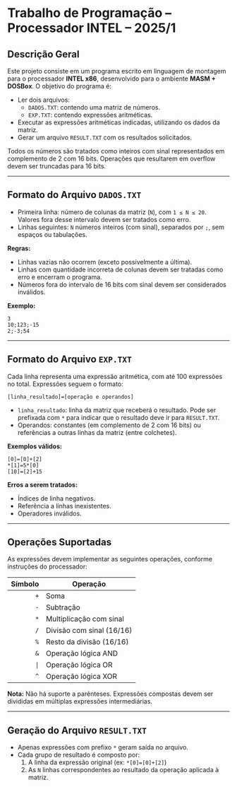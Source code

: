 # Trabalho de Programação – Processador INTEL – 2025/1

## Descrição Geral

Este projeto consiste em um programa escrito em linguagem de montagem para o processador **INTEL x86**, desenvolvido para o ambiente **MASM + DOSBox**. O objetivo do programa é:

- Ler dois arquivos:
  - `DADOS.TXT`: contendo uma matriz de números.
  - `EXP.TXT`: contendo expressões aritméticas.
- Executar as expressões aritméticas indicadas, utilizando os dados da matriz.
- Gerar um arquivo `RESULT.TXT` com os resultados solicitados.

Todos os números são tratados como inteiros com sinal representados em complemento de 2 com 16 bits. Operações que resultarem em overflow devem ser truncadas para 16 bits.

---

## Formato do Arquivo `DADOS.TXT`

- Primeira linha: número de colunas da matriz (`N`), com `1 ≤ N ≤ 20`. Valores fora desse intervalo devem ser tratados como erro.
- Linhas seguintes: `N` números inteiros (com sinal), separados por `;`, sem espaços ou tabulações.

**Regras:**

- Linhas vazias não ocorrem (exceto possivelmente a última).
- Linhas com quantidade incorreta de colunas devem ser tratadas como erro e encerram o programa.
- Números fora do intervalo de 16 bits com sinal devem ser considerados inválidos.

**Exemplo:**
```
3
10;123;-15
2;-3;54
```

---

## Formato do Arquivo `EXP.TXT`

Cada linha representa uma expressão aritmética, com até 100 expressões no total. Expressões seguem o formato:

```
[linha_resultado]=[operação e operandos]
```

- `linha_resultado`: linha da matriz que receberá o resultado. Pode ser prefixada com `*` para indicar que o resultado deve ir para `RESULT.TXT`.
- Operandos: constantes (em complemento de 2 com 16 bits) ou referências a outras linhas da matriz (entre colchetes).

**Exemplos válidos:**
```
[0]=[0]+[2]
*[1]=5*[0]
[10]=[2]+15
```

**Erros a serem tratados:**

- Índices de linha negativos.
- Referência a linhas inexistentes.
- Operadores inválidos.

---

## Operações Suportadas

As expressões devem implementar as seguintes operações, conforme instruções do processador:

| Símbolo | Operação                     |
|--------:|------------------------------|
| `+`     | Soma                         |
| `-`     | Subtração                    |
| `*`     | Multiplicação com sinal      |
| `/`     | Divisão com sinal (16/16)    |
| `%`     | Resto da divisão (16/16)     |
| `&`     | Operação lógica AND          |
| `\|`     | Operação lógica OR           |
| `^`     | Operação lógica XOR          |

**Nota:** Não há suporte a parênteses. Expressões compostas devem ser divididas em múltiplas expressões intermediárias.

---

## Geração do Arquivo `RESULT.TXT`

- Apenas expressões com prefixo `*` geram saída no arquivo.
- Cada grupo de resultado é composto por:
  1. A linha da expressão original (ex: `*[0]=[0]+[2]`)
  2. As `N` linhas correspondentes ao resultado da operação aplicada à matriz.
